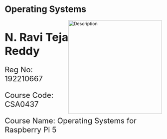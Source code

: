 # Operating Systems

<img src="https://i.giphy.com/media/v1.Y2lkPTc5MGI3NjExOW41Ym50MHhoejA3cGt4N2s2YWI4YjJ2em10dTY3Zmt1cWphbHY1ZiZlcD12MV9pbnRlcm5hbF9naWZfYnlfaWQmY3Q9Zw/qgQUggAC3Pfv687qPC/giphy.gif" alt="Description" style="float: right; width: 300px; height: auto;">

<h1 style="font-size: 36px;">N. Ravi Teja Reddy</h1>
<p style="font-size: 24px;">Reg No: 192210667</p>
<p style="font-size: 24px;">Course Code: CSA0437</p>
<p style="font-size: 24px;">Course Name: Operating Systems for Raspberry Pi 5</p>
